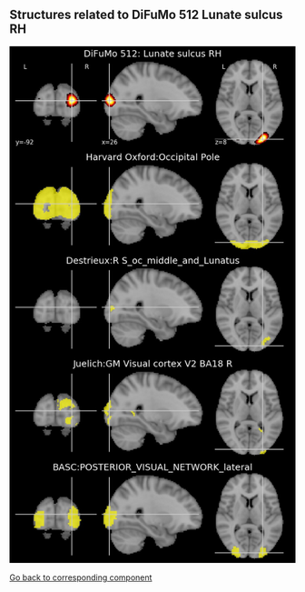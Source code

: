 


## Structures related to DiFuMo 512 Lunate sulcus RH

![109](109.jpg "Structures related to DiFuMo 512 Lunate sulcus RH")

[Go back to corresponding component](https://parietal-inria.github.io/DiFuMo/512/html/109.html)